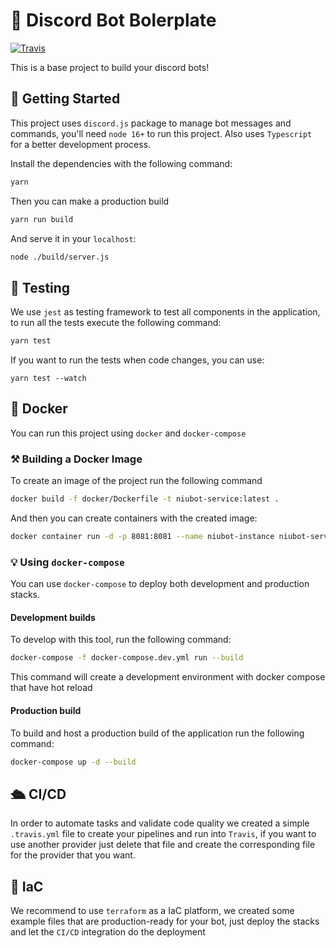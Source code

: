 # 🤖 Discord Bot Bolerplate

[![Travis](https://app.travis-ci.com/migpalg/discord-bot-boilerplate.svg?branch=main)](https://app.travis-ci.com/migpalg/discord-bot-boilerplate)

This is a base project to build your discord bots!

## 🚀 Getting Started

This project uses `discord.js` package to manage bot messages and commands, you'll need `node 16+` to run this project. Also uses `Typescript` for a better development process. 

Install the dependencies with the following command:

```bash
yarn
```

Then you can make a production build

```bash
yarn run build
```

And serve it in your `localhost`:

```bash
node ./build/server.js
```

## 🧪 Testing

We use `jest` as testing framework to test all components in the application, to run all the tests execute the following command:

```bash
yarn test
```

If you want to run the tests when code changes, you can use:

```
yarn test --watch
```

## 🐳 Docker

You can run this project using `docker` and `docker-compose`

### ⚒️ Building a Docker Image

To create an image of the project run the following command

```bash
docker build -f docker/Dockerfile -t niubot-service:latest .
```

And then you can create containers with the created image:

```bash
docker container run -d -p 8081:8081 --name niubot-instance niubot-service:latest
```

### 💡 Using `docker-compose`

You can use `docker-compose` to deploy both development and production stacks.

#### Development builds

To develop with this tool, run the following command:

```bash
docker-compose -f docker-compose.dev.yml run --build
```

This command will create a development environment with docker compose that have hot reload

#### Production build

To build and host a production build of the application run the following command:

```bash
docker-compose up -d --build
```

## 🛳 CI/CD

In order to automate tasks and validate code quality we created a simple `.travis.yml` file to create your pipelines and run into `Travis`, if you want to use another provider just delete that file and create the corresponding file for the provider that you want.

## 📝 IaC

We recommend to use `terraform` as a IaC platform, we created some example files that are production-ready for your bot, just deploy the stacks and let the `CI/CD` integration do the deployment
